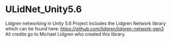 # ULidNet_Unity5.6
Lidgren networking in Unity 5.6
Project includes the Lidgren Network library which can be found here:
https://github.com/lidgren/lidgren-network-gen3
All credits go to Michael Lidgren who created this library.

